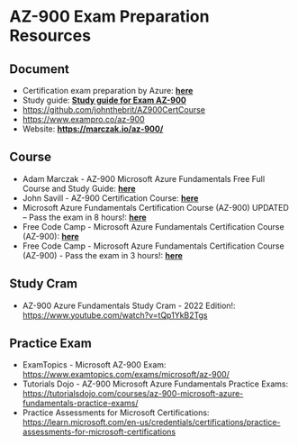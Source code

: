 # AZ-900 Exam Preparation Resources

## Document

- Certification exam preparation by Azure: [**here**](https://learn.microsoft.com/en-us/credentials/certifications/azure-fundamentals/?practice-assessment-type=certification)
- Study guide: [**Study guide for Exam AZ-900**](https://learn.microsoft.com/en-us/credentials/certifications/resources/study-guides/ai-900)
- https://github.com/johnthebrit/AZ900CertCourse
- https://www.exampro.co/az-900
- Website: **https://marczak.io/az-900/**

## Course

- Adam Marczak - AZ-900 Microsoft Azure Fundamentals Free Full Course and Study Guide: [**here**](https://www.youtube.com/watch?v=NPEsD6n9A_I&list=PLGjZwEtPN7j-Q59JYso3L4_yoCjj2syrM)
- John Savill - AZ-900 Certification Course: [**here**](https://www.youtube.com/playlist?list=PLlVtbbG169nED0_vMEniWBQjSoxTsBYS3)
- Microsoft Azure Fundamentals Certification Course (AZ-900) UPDATED – Pass the exam in 8 hours!: [**here**](https://www.youtube.com/watch?v=5abffC-K40c)
- Free Code Camp - Microsoft Azure Fundamentals Certification Course (AZ-900): [**here**](https://youtu.be/5abffC-K40c)
- Free Code Camp - Microsoft Azure Fundamentals Certification Course (AZ-900) - Pass the exam in 3 hours!: [**here**](https://www.youtube.com/watch?v=NKEFWyqJ5XA)

## Study Cram

- AZ-900 Azure Fundamentals Study Cram - 2022 Edition!: https://www.youtube.com/watch?v=tQp1YkB2Tgs

## Practice Exam

- ExamTopics - Microsoft AZ-900 Exam: https://www.examtopics.com/exams/microsoft/az-900/
- Tutorials Dojo - AZ-900 Microsoft Azure Fundamentals Practice Exams: https://tutorialsdojo.com/courses/az-900-microsoft-azure-fundamentals-practice-exams/
- Practice Assessments for Microsoft Certifications: https://learn.microsoft.com/en-us/credentials/certifications/practice-assessments-for-microsoft-certifications
